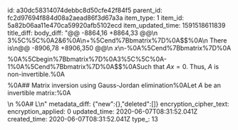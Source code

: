 id: a30dc58314074debbc8d50cfe42f84f5
parent_id: fc2d97694f884d08a2aead86f3d67a3a
item_type: 1
item_id: 5a82b06aa11e470ca59920afb5102ecd
item_updated_time: 1591518611839
title_diff: 
body_diff: "@@ -8864,16 +8864,33 @@\n 3%5C%5C%0A2&6%0A\n+%5Cend%7Bbmatrix%7D%0A$$%0A\n There is\n@@ -8906,78 +8906,350 @@\n  $x$\n-%0A%5Cend%7Bbmatrix%7D%0A$$%0A## Matrix inversion using Gauss-Jordan elimination%0A%0A\n+:%0A$$%0A%5Cbegin%7Bbmatrix%7D%0A3%5C%5C%0A-1%0A%5Cend%7Bbmatrix%7D%0A$$%0ASuch that $Ax=0$. Thus, $A$ is non-invertible.%0A$$%0A%5Cbegin%7Bbmatrix%7D%0A1&3%5C%5C%0A2&6%0A%5Cend%7Bbmatrix%7D%0A%5Cbegin%7Bbmatrix%7D%0A3%5C%5C%0A-1%0A%5Cend%7Bbmatrix%7D%0A=%0A%5Cbegin%7Bbmatrix%7D%0A0%5C%5C%0A0%0A%5Cend%7Bbmatrix%7D%0A$$%0A## Matrix inversion using Gauss-Jordan elimination%0ALet $A$ be an invertible matrix:%0A$$%0A%5Cbegin%7Bbmatrix%7D%0A1&3%5C%5C%0A2&7%0A%5Cend%7Bbmatrix%7D%0A$$\n %0A# L\n"
metadata_diff: {"new":{},"deleted":[]}
encryption_cipher_text: 
encryption_applied: 0
updated_time: 2020-06-07T08:31:52.041Z
created_time: 2020-06-07T08:31:52.041Z
type_: 13